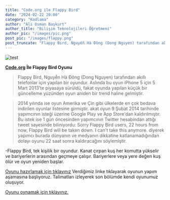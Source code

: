 ```yaml
---
title: "Code.org ile Flappy Bird"
date: "2024-02-22 20:00"
category: "Kodlama"
author: "Ali Osman Başkurt"
author_title: "Bilişim Teknolojileri Öğretmeni"
author_pic: "/images/pic.png"
post_pic: "/images/flappy.png"
post_truncate: "Flappy Bird, Nguyễn Hà Đông (Dong Nguyen) tarafından akıllı telefonlar için yapılan bir oyundur. Aslında bu oyun iPhone 5 için 5 Mart 2013'te piyasaya sürüldü, fakat oyunda yapılan küçük bir güncelleme yüzünden oyun aniden bir trend haline gelmiştir."
---
```


![test](/images/flappy.png)

**[Code.org](https://code.org/) İle Flappy Bird Oyunu**

> Flappy Bird, Nguyễn Hà Đông (Dong Nguyen) tarafından akıllı telefonlar için yapılan bir oyundur. Aslında bu oyun iPhone 5 için 5 Mart 2013'te piyasaya sürüldü, fakat oyunda yapılan küçük bir güncelleme yüzünden oyun aniden bir trend haline gelmiştir.

> 2014 yılında ise oyun Amerika ve Çin gibi ülkelerde en çok bedava indirilen oyunlar listesine girmiştir. akat oyun 9 Şubat 2014 tarihinde yapımcının isteği üzerine Google Play ve App Store'dan kaldırılmıştır. Bu istek ise 1 gün öncesinden yapımcının Twitter hesabindan attığı tweet sayesinde biliniyordu: Sorry Flappy Bird users, 22 hours from now, Flappy Bird will be taken down. I can't take this anymore. diyerek yapımcı burada dünyanın ve medyanın dikkatine katlanamadığından dolayı oyunu 22 saat sonra kaldıracağını söylemiştir.

-Flappy Bird, tek kişilik bir oyundur. Kanat çırpan kuş her komutta yükselir ve bariyerlerin arasından geçmeye çalışır. Bariyerlere veya yere değen kuş ölür ve oyun yeniden başlar.

[Oyunu hazırlamak için tıklayınız](https://studio.code.org/s/coursec-2021/lessons/12/levels/2) Verdiğimiz linke tıklayarak oyunun yapım aşamasına başlıyoruz. Talimatları izleyerek son bölümde kendi oyunumuz oluşuyor.

[Oyunu oynamak için tıklayınız.](https://studio.code.org/projects/flappy/Z09DRFk7SWbhnqwivW-0C3PVD133362F7gY_49W2lpc)
